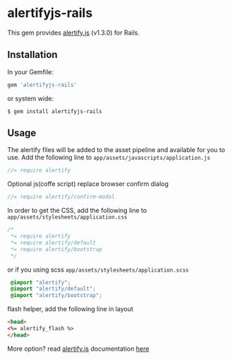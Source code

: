 # alertifyjs-rails

This gem provides [alertify.js](http://alertifyjs.com/) (v1.3.0) for Rails.


## Installation

In your Gemfile:

```ruby
gem 'alertifyjs-rails'
```

or system wide:

```console
$ gem install alertifyjs-rails
```


## Usage

The alertify files will be added to the asset pipeline and available for you to use. Add the following line to `app/assets/javascripts/application.js`

```javascript
//= require alertify
```

Optional js(coffe script) replace browser confirm dialog
```javascript
//= require alertify/confirm-modal
```

In order to get the CSS, add the following line to `app/assets/stylesheets/application.css`

```css
/*
 *= require alertify
 *= require alertify/default
 *= require alertify/bootstrap
 */
```

or if you using scss `app/assets/stylesheets/application.scss`

```scss
 @import "alertify";
 @import "alertify/default";
 @import "alertify/bootstrap";
```

flash helper, add the following line in layout

```html 
<head>
<%= alertify_flash %>
</head>
```

More option? read  [alertify.js](http://alertifyjs.com/) documentation [here](http://alertifyjs.com/) 

